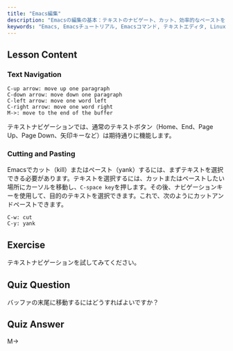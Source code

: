 ```yaml
---
title: "Emacs編集"
description: "Emacsの編集の基本：テキストのナビゲート、カット、効率的なペーストを学びます。この初心者向けのガイドは、LinuxでEmacsの必須コマンドを習得するのに役立ちます。"
keywords: "Emacs, Emacsチュートリアル, Emacsコマンド, テキストエディタ, Linuxエディタ, Emacsナビゲーション, 初心者Emacs, Emacsガイド"
---
```


## Lesson Content

### Text Navigation

```
C-up arrow: move up one paragraph
C-down arrow: move down one paragraph
C-left arrow: move one word left
C-right arrow: move one word right
M->: move to the end of the buffer
```

テキストナビゲーションでは、通常のテキストボタン（Home、End、Page Up、Page Down、矢印キーなど）は期待通りに機能します。

### Cutting and Pasting

Emacsでカット（kill）またはペースト（yank）するには、まずテキストを選択できる必要があります。テキストを選択するには、カットまたはペーストしたい場所にカーソルを移動し、`C-space key`を押します。その後、ナビゲーションキーを使用して、目的のテキストを選択できます。これで、次のようにカットアンドペーストできます。

```
C-w: cut
C-y: yank
```

## Exercise

テキストナビゲーションを試してみてください。

## Quiz Question

バッファの末尾に移動するにはどうすればよいですか？

## Quiz Answer

M->
